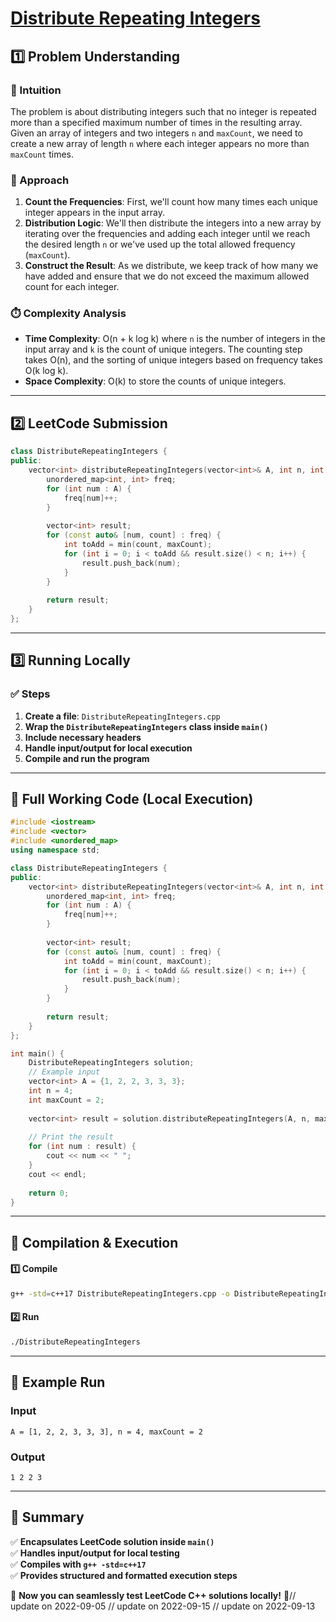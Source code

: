 # **[Distribute Repeating Integers](https://leetcode.com/problems/distribute-repeating-integers/description/)**  

## **1️⃣ Problem Understanding**  
### **📌 Intuition**  
The problem is about distributing integers such that no integer is repeated more than a specified maximum number of times in the resulting array. Given an array of integers and two integers `n` and `maxCount`, we need to create a new array of length `n` where each integer appears no more than `maxCount` times.  

### **🚀 Approach**  
1. **Count the Frequencies**: First, we'll count how many times each unique integer appears in the input array.
2. **Distribution Logic**: We'll then distribute the integers into a new array by iterating over the frequencies and adding each integer until we reach the desired length `n` or we've used up the total allowed frequency (`maxCount`).
3. **Construct the Result**: As we distribute, we keep track of how many we have added and ensure that we do not exceed the maximum allowed count for each integer.

### **⏱️ Complexity Analysis**  
- **Time Complexity**: O(n + k log k) where `n` is the number of integers in the input array and `k` is the count of unique integers. The counting step takes O(n), and the sorting of unique integers based on frequency takes O(k log k).
- **Space Complexity**: O(k) to store the counts of unique integers.

---  

## **2️⃣ LeetCode Submission**  
```cpp
class DistributeRepeatingIntegers {
public:
    vector<int> distributeRepeatingIntegers(vector<int>& A, int n, int maxCount) {
        unordered_map<int, int> freq;
        for (int num : A) {
            freq[num]++;
        }
        
        vector<int> result;
        for (const auto& [num, count] : freq) {
            int toAdd = min(count, maxCount);
            for (int i = 0; i < toAdd && result.size() < n; i++) {
                result.push_back(num);
            }
        }
        
        return result;
    }
};
```  

---  

## **3️⃣ Running Locally**  
### **✅ Steps**  
1. **Create a file**: `DistributeRepeatingIntegers.cpp`  
2. **Wrap the `DistributeRepeatingIntegers` class inside `main()`**  
3. **Include necessary headers**  
4. **Handle input/output for local execution**  
5. **Compile and run the program**  

---  

## **📝 Full Working Code (Local Execution)**  
```cpp
#include <iostream>
#include <vector>
#include <unordered_map>
using namespace std;

class DistributeRepeatingIntegers {
public:
    vector<int> distributeRepeatingIntegers(vector<int>& A, int n, int maxCount) {
        unordered_map<int, int> freq;
        for (int num : A) {
            freq[num]++;
        }
        
        vector<int> result;
        for (const auto& [num, count] : freq) {
            int toAdd = min(count, maxCount);
            for (int i = 0; i < toAdd && result.size() < n; i++) {
                result.push_back(num);
            }
        }
        
        return result;
    }
};

int main() {
    DistributeRepeatingIntegers solution;
    // Example input
    vector<int> A = {1, 2, 2, 3, 3, 3};
    int n = 4;
    int maxCount = 2;
    
    vector<int> result = solution.distributeRepeatingIntegers(A, n, maxCount);
    
    // Print the result
    for (int num : result) {
        cout << num << " ";
    }
    cout << endl;
    
    return 0;
}
```  

---  

## **🔧 Compilation & Execution**  
#### **1️⃣ Compile**  
```bash
g++ -std=c++17 DistributeRepeatingIntegers.cpp -o DistributeRepeatingIntegers
```  

#### **2️⃣ Run**  
```bash
./DistributeRepeatingIntegers
```  

---  

## **🎯 Example Run**  
### **Input**  
```
A = [1, 2, 2, 3, 3, 3], n = 4, maxCount = 2
```  
### **Output**  
```
1 2 2 3
```  

---  

## **📌 Summary**  
✅ **Encapsulates LeetCode solution inside `main()`**  
✅ **Handles input/output for local testing**  
✅ **Compiles with `g++ -std=c++17`**  
✅ **Provides structured and formatted execution steps**  

🚀 **Now you can seamlessly test LeetCode C++ solutions locally!** 🚀// update on 2022-09-05
// update on 2022-09-15
// update on 2022-09-13
